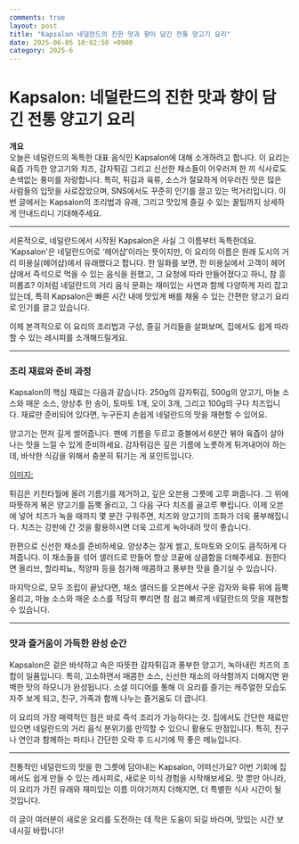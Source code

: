 ```yaml
---
comments: true
layout: post
title: "Kapsalon 네덜란드의 진한 맛과 향이 담긴 전통 양고기 요리"
date: 2025-06-05 10:02:50 +0900
category: 2025-6
---
```


# Kapsalon: 네덜란드의 진한 맛과 향이 담긴 전통 양고기 요리

**개요**  
오늘은 네덜란드의 독특한 대표 음식인 Kapsalon에 대해 소개하려고 합니다. 이 요리는 육즙 가득한 양고기와 치즈, 감자튀김 그리고 신선한 채소들이 어우러져 한 끼 식사로도 손색없는 풍미를 자랑합니다. 특히, 튀김과 육류, 소스가 절묘하게 어우러진 맛은 많은 사람들의 입맛을 사로잡았으며, SNS에서도 꾸준히 인기를 끌고 있는 먹거리입니다. 이번 글에서는 Kapsalon의 조리법과 유래, 그리고 맛있게 즐길 수 있는 꿀팁까지 상세하게 안내드리니 기대해주세요.

---

서론적으로, 네덜란드에서 시작된 Kapsalon은 사실 그 이름부터 독특한데요. 'Kapsalon'은 네덜란드어로 ‘헤어샵’이라는 뜻이지만, 이 요리의 이름은 원래 도시의 거리 미용실(헤어샵)에서 유래했다고 합니다. 한 일화를 보면, 한 미용실에서 고객이 헤어샵에서 즉석으로 먹을 수 있는 음식을 원했고, 그 요청에 따라 만들어졌다고 하니, 참 흥미롭죠? 이처럼 네덜란드의 거리 음식 문화는 재미있는 사연과 함께 다양하게 자리 잡고 있는데, 특히 Kapsalon은 빠른 시간 내에 맛있게 배를 채울 수 있는 간편한 양고기 요리로 인기를 끌고 있습니다.

이제 본격적으로 이 요리의 조리법과 구성, 즐길 거리들을 살펴보며, 집에서도 쉽게 따라할 수 있는 레시피를 소개해드릴게요.

---

### 조리 재료와 준비 과정
Kapsalon의 핵심 재료는 다음과 같습니다: 250g의 감자튀김, 500g의 양고기, 마늘 소스와 매운 소스, 양상추 한 송이, 토마토 1개, 오이 3개, 그리고 100g의 구다 치즈입니다. 재료만 준비되어 있다면, 누구든지 손쉽게 네덜란드의 맛을 재현할 수 있어요.

양고기는 먼저 길게 썰어줍니다. 팬에 기름을 두르고 중불에서 6분간 볶아 육즙이 살아나는 맛을 느낄 수 있게 준비하세요. 감자튀김은 깊은 기름에 노릇하게 튀겨내어야 하는데, 바삭한 식감을 위해서 충분히 튀기는 게 포인트입니다.

[이미지:](https://www.themealdb.com/images/media/meals/sxysrt1468240488.jpg)

튀김은 키친타월에 올려 기름기를 제거하고, 깊은 오븐용 그릇에 고루 펴줍니다. 그 위에 따뜻하게 볶은 양고기를 듬뿍 올리고, 그 다음 구다 치즈를 골고루 뿌립니다. 이제 오븐에 넣어 치즈가 녹을 때까지 몇 분간 구워주면, 치즈와 양고기의 조화가 더욱 풍부해집니다. 치즈는 강판에 간 것을 활용하시면 더욱 고르게 녹아내려 맛이 좋습니다.

한편으로 신선한 채소를 준비하세요. 양상추는 잘게 썰고, 토마토와 오이도 큼직하게 다져줍니다. 이 채소들을 섞어 샐러드로 만들어 항상 코끝에 상큼함을 더해주세요. 원한다면 올리브, 할라피뇨, 적양파 등을 첨가해 매콤하고 풍부한 맛을 즐기실 수 있습니다.

마지막으로, 모두 조립이 끝났다면, 채소 샐러드를 오븐에서 구운 감자와 육류 위에 듬뿍 올리고, 마늘 소스와 매운 소스를 적당히 뿌리면 참 쉽고 빠르게 네덜란드의 맛을 재현할 수 있습니다.  

---

### 맛과 즐거움이 가득한 완성 순간
Kapsalon은 겉은 바삭하고 속은 따뜻한 감자튀김과 풍부한 양고기, 녹아내린 치즈의 조합이 일품입니다. 특히, 고소하면서 매콤한 소스, 신선한 채소의 아삭함까지 더해지면 완벽한 맛의 하모니가 완성됩니다. 소셜 미디어를 통해 이 요리를 즐기는 캐주얼한 모습도 자주 보게 되고, 친구, 가족과 함께 나누는 즐거움도 더 큽니다.

이 요리의 가장 매력적인 점은 바로 즉석 조리가 가능하다는 것. 집에서도 간단한 재료만 있으면 네덜란드의 거리 음식 분위기를 만끽할 수 있으니 활용도 만점입니다. 특히, 친구나 연인과 함께하는 파티나 간단한 오락 후 드시기에 딱 좋은 메뉴입니다.

---

전통적인 네덜란드의 맛을 한 그릇에 담아내는 Kapsalon, 어떠신가요? 이번 기회에 집에서도 쉽게 만들 수 있는 레시피로, 새로운 미식 경험을 시작해보세요. 맛 뿐만 아니라, 이 요리가 가진 유래와 재미있는 이름 이야기까지 더해지면, 더 특별한 식사 시간이 될 것입니다.

이 글이 여러분이 새로운 요리를 도전하는 데 작은 도움이 되길 바라며, 맛있는 시간 보내시길 바랍니다!